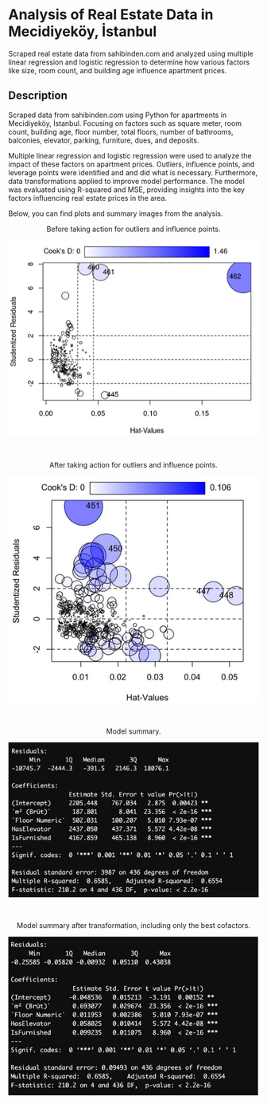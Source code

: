 # Analysis of Real Estate Data in Mecidiyeköy, İstanbul
Scraped real estate data from sahibinden.com and analyzed using multiple linear regression and logistic regression to determine how various factors like size, room count, and building age influence apartment prices.

## Description
Scraped data from sahibinden.com using Python for apartments in Mecidiyeköy, İstanbul. Focusing on factors such as square meter, room count, building age, floor number, total floors, number of bathrooms, balconies, elevator, parking, furniture, dues, and deposits. 

Multiple linear regression and logistic regression were used to analyze the impact of these factors on apartment prices. Outliers, influence points, and leverage points were identified and and did what is necessary. Furthermore, data transformations applied to improve model performance. The model was evaluated using R-squared and MSE, providing insights into the key factors influencing real estate prices in the area.

Below, you can find plots and summary images from the analysis.

<p align="center"> Before taking action for outliers and influence points. </p>
<p align="center">  <img src="images/beforeC.png" alt="Alt text" width="550" /></p>
<br>
<p align="center"> After taking action for outliers and influence points. </p>
<p align="center">  <img src="images/afterC.png" alt="Alt text" width="550" /></p>
<br>
<p align="center"> Model summary. </p>
<p align="center">  <img src="images/firstmodel.png" alt="Alt text" width="550" /></p>
<br>
<p align="center"> Model summary after transformation, including only the best cofactors. </p>
<p align="center">  <img src="images/finalmodel.png" alt="Alt text" width="550" /></p>

